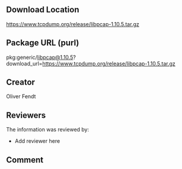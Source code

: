 ## Download Location

https://www.tcpdump.org/release/libpcap-1.10.5.tar.gz

## Package URL (purl)

pkg:generic/libpcap@1.10.5?download_url=https://www.tcpdump.org/release/libpcap-1.10.5.tar.gz

## Creator

Oliver Fendt

## Reviewers

The information was reviewed by:

* Add reviewer here

## Comment


